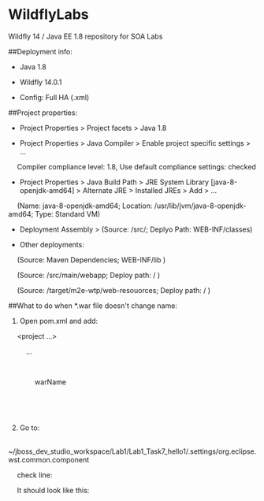 # WildflyLabs
Wildfly 14 / Java EE 1.8 repository for SOA Labs

##Deployment info: 
  
 - Java 1.8 
 
 - Wildfly 14.0.1 
 
 - Config: Full HA (.xml) 
 
  
##Project properties: 
  
 - Project Properties > Project facets > Java 1.8 
 
 - Project Properties > Java Compiler > Enable project specific settings > ... 
 
   Compiler compliance level: 1.8, Use default compliance settings: checked 
 
 - Project Properties > Java Build Path > JRE System Library [java-8-openjdk-amd64] > Alternate JRE > Installed JREs > Add > ... 
 
   (Name: java-8-openjdk-amd64; Location: /usr/lib/jvm/java-8-openjdk-amd64; Type: Standard VM) 
 
 - Deployment Assembly > (Source: /src/; Deplyo Path: WEB-INF/classes) 
 
 - Other deployments: 
 
   (Source: Maven Dependencies; WEB-INF/lib ) 
 
   (Source: /src/main/webapp; Deploy path: / ) 
 
   (Source: /target/m2e-wtp/web-resouorces; Deploy path: / ) 
 
  
##What to do when *.war file doesn't change name: 
  
 1. Open pom.xml and add: 
 
   <project ...> 
 
     ... 
 
     <build> 
 
       <finalName> warName </finalName> 
 
     </build> 
 
   </project> 
 
 2. Go to: 
 
   ~/jboss_dev_studio_workspace/Lab1/Lab1_Task7_hello1/.settings/org.eclipse.wst.common.component 
 
   check line: <wb-module deploy-name="hello1"> 
 
   It should look like this: 
 
  
 <?xml version="1.0" encoding="UTF-8"?><project-modules id="moduleCoreId" project-version="1.5.0"> 
 
   <wb-module deploy-name="Lab1_Task7_hello1"> 
 
    <wb-resource deploy-path="/" source-path="/target/m2e-wtp/web-resources"/> 
 
     <wb-resource deploy-path="/" source-path="/src/main/webapp" tag="defaultRootSource"/> 
 
     <wb-resource deploy-path="/WEB-INF/classes" source-path="/src/main/java"/> 
 
     <property name="java-output-path" value="/Lab1_Task7_hello1/target/classes"/> 
 
     <property name="context-root" value="Lab1_Task7_hello1"/> 
 
   </wb-module> 
 
 </project-modules> 
